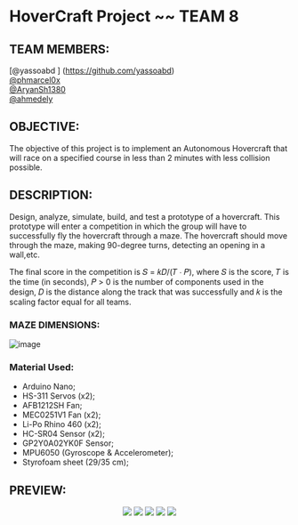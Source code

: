# HoverCraft Project ~~ TEAM 8

## TEAM MEMBERS: ## 
[@yassoabd ] (https://github.com/yassoabd)  
[@phmarcel0x](https://github.com/phmarcel0x)  
[@AryanSh1380](https://github.com/AryanSh1380?tab=repositories)  
[@ahmedely](https://github.com/ahmedely)  
  
## OBJECTIVE: ##
The objective of this project is to implement an Autonomous Hovercraft that will race on a specified course in less than 2 minutes with less collision possible.


## DESCRIPTION: ##
Design, analyze, simulate, build, and test a prototype of a hovercraft. This prototype will enter a competition in which the group will have to successfully fly the
hovercraft through a maze. The hovercraft should move through the maze, making 90-degree turns, detecting an opening in a wall,etc.

The final score in the competition is 𝑆 = 𝑘𝐷/(𝑇 ∙ 𝑃), where 𝑆 is the score, 𝑇 is the time
(in seconds), 𝑃 > 0 is the number of components used in the design, 𝐷 is the distance along the track that was successfully and 𝑘 is the scaling factor equal for all teams.
### MAZE DIMENSIONS: ###

![image](https://user-images.githubusercontent.com/63077422/205744069-e972af9c-35cd-40d7-b755-3565f1198778.png)
### Material Used: ###
- Arduino Nano;
- HS-311 Servos (x2);
- AFB1212SH Fan;
- MEC0251V1 Fan (x2);
- Li-Po Rhino 460 (x2);
- HC-SR04 Sensor (x2);
- GP2Y0A02YK0F Sensor;
- MPU6050 (Gyroscope & Accelerometer);
- Styrofoam sheet (29/35 cm);


## PREVIEW: ##
<p align="center">
<img src="https://user-images.githubusercontent.com/63077422/208224457-23b00c39-f82f-4a76-bf67-db8e6bbd7924.png">
<img src="https://user-images.githubusercontent.com/63077422/208224473-7d361f2c-6917-4321-9388-bc43b52cf97e.png">
<img src="https://user-images.githubusercontent.com/63077422/208224479-ba18960b-b61c-4c10-9dd8-c4bb7d088937.png">
<img src="https://user-images.githubusercontent.com/63077422/208224487-b07e056f-9840-419a-96b4-24002aaa970c.png">
<img src="https://user-images.githubusercontent.com/63077422/208224492-76ee4eaa-ceb2-4ef7-a41a-2d3540827ff1.png">
</p>
